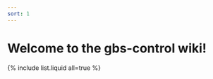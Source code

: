 ```yaml
---
sort: 1
---
```



# Welcome to the gbs-control wiki!

<span class="anim-fade-in">

{% include list.liquid all=true %}

</span>